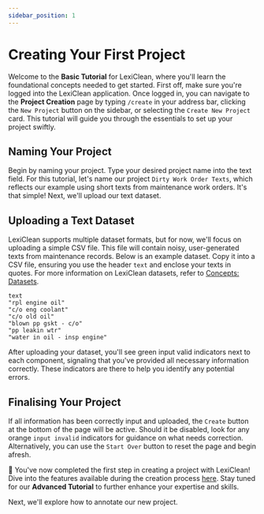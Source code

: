 ```yaml
---
sidebar_position: 1
---
```


# Creating Your First Project

Welcome to the **Basic Tutorial** for LexiClean, where you'll learn the foundational concepts needed to get started. First off, make sure you're logged into the LexiClean application. Once logged in, you can navigate to the **Project Creation** page by typing `/create` in your address bar, clicking the `New Project` button on the sidebar, or selecting the `Create New Project` card. This tutorial will guide you through the essentials to set up your project swiftly.


## Naming Your Project

Begin by naming your project. Type your desired project name into the text field. For this tutorial, let's name our project `Dirty Work Order Texts`, which reflects our example using short texts from maintenance work orders. It's that simple! Next, we'll upload our text dataset.


## Uploading a Text Dataset

LexiClean supports multiple dataset formats, but for now, we'll focus on uploading a simple CSV file. This file will contain noisy, user-generated texts from maintenance records. Below is an example dataset. Copy it into a CSV file, ensuring you use the header `text` and enclose your texts in quotes. For more information on LexiClean datasets, refer to [Concepts: Datasets](../concepts/datasets).

```csv
text
"rpl engine oil"
"c/o eng coolant"
"c/o old oil"
"blown pp gskt - c/o"
"pp leakin wtr"
"water in oil - insp engine"
```

After uploading your dataset, you'll see green input valid indicators next to each component, signaling that you've provided all necessary information correctly. These indicators are there to help you identify any potential errors.

## Finalising Your Project

If all information has been correctly input and uploaded, the `Create` button at the bottom of the page will be active. Should it be disabled, look for any orange `input invalid` indicators for guidance on what needs correction. Alternatively, you can use the `Start Over` button to reset the page and begin afresh.

🚀 You've now completed the first step in creating a project with LexiClean! Dive into the features available during the creation process [here](../interface/create). Stay tuned for our **Advanced Tutorial** to further enhance your expertise and skills.

Next, we'll explore how to annotate our new project.